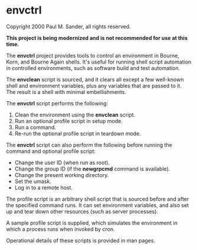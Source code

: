 # envctrl

Copyright 2000 Paul M. Sander, all rights reserved.

**This project is being modernized and is not recommended for use at this time.**

The **envctrl** project provides tools to control an environment in Bourne, Korn, and Bourne Again shells.  It's useful for running shell script automation in controlled environments, such as software build and test automation.

The **envclean** script is sourced, and it clears all except a few well-known shell and environment variables, plus any variables that are passed to it.  The result is a shell with minimal embellishments.

The **envctrl** script performs the following:

1. Clean the environment using the **envclean** script.
2. Run an optional profile script in setup mode.
3. Run a command.
4. Re-run the optional profile script in teardown mode.

The **envctrl** script can also perform the following before running the command and optional profile script:

* Change the user ID (when run as root).
* Change the group ID (if the **newgrpcmd** command is available).
* Change the present working directory.
* Set the umask.
* Log in to a remote host.

The profile script is an arbitrary shell script that is sourced before and after the specified command runs.  It can set environment variables, and also set up and tear down other resources (such as server processes).

A sample profile script is supplied, which simulates the environment in which a process runs when invoked by cron.

Operational details of these scripts is provided in man pages.